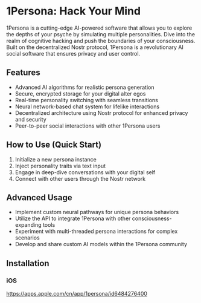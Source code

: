 # 1Persona: Hack Your Mind

1Persona is a cutting-edge AI-powered software that allows you to explore the depths of your psyche by simulating multiple personalities. Dive into the realm of cognitive hacking and push the boundaries of your consciousness. Built on the decentralized Nostr protocol, 1Persona is a revolutionary AI social software that ensures privacy and user control.

## Features
- Advanced AI algorithms for realistic persona generation
- Secure, encrypted storage for your digital alter egos
- Real-time personality switching with seamless transitions
- Neural network-based chat system for lifelike interactions
- Decentralized architecture using Nostr protocol for enhanced privacy and security
- Peer-to-peer social interactions with other 1Persona users

## How to Use (Quick Start)
1. Initialize a new persona instance
2. Inject personality traits via text input
3. Engage in deep-dive conversations with your digital self
4. Connect with other users through the Nostr network

## Advanced Usage
- Implement custom neural pathways for unique persona behaviors
- Utilize the API to integrate 1Persona with other consciousness-expanding tools
- Experiment with multi-threaded persona interactions for complex scenarios
- Develop and share custom AI models within the 1Persona community

## Installation
### iOS

https://apps.apple.com/cn/app/1persona/id6484276400
